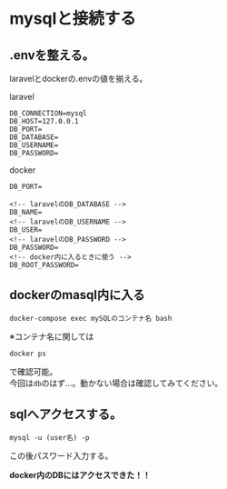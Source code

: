 # mysqlと接続する

## .envを整える。
laravelとdockerの.envの値を揃える。

laravel
```
DB_CONNECTION=mysql
DB_HOST=127.0.0.1
DB_PORT=
DB_DATABASE=
DB_USERNAME=
DB_PASSWORD=
```
docker
```
DB_PORT=

<!-- laravelのDB_DATABASE -->
DB_NAME=
<!-- laravelのDB_USERNAME -->
DB_USER=
<!-- laravelのDB_PASSWORD -->
DB_PASSWORD=
<!-- docker内に入るときに使う -->
DB_ROOT_PASSWORD=
```

## dockerのmasql内に入る
```
docker-compose exec mySQLのコンテナ名 bash
```

※コンテナ名に関しては
```
docker ps
```
で確認可能。  
今回は`db`のはず…。動かない場合は確認してみてください。

## sqlへアクセスする。
```
mysql -u (user名) -p
```
この後パスワード入力する。

**docker内のDBにはアクセスできた！！**

## 
